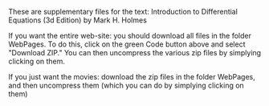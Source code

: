 These are supplementary files for the text: Introduction to Differential Equations (3d Edition) by Mark H. Holmes

If you want the entire web-site: you should download all files in the folder WebPages.  To do this, click on the green Code button above and select "Download ZIP."  You can then uncompress the various zip files by simplying clicking on them.

If you just want the movies: download the zip files in the folder WebPages, and then uncompress them (which you can do by simplying clicking on them)


